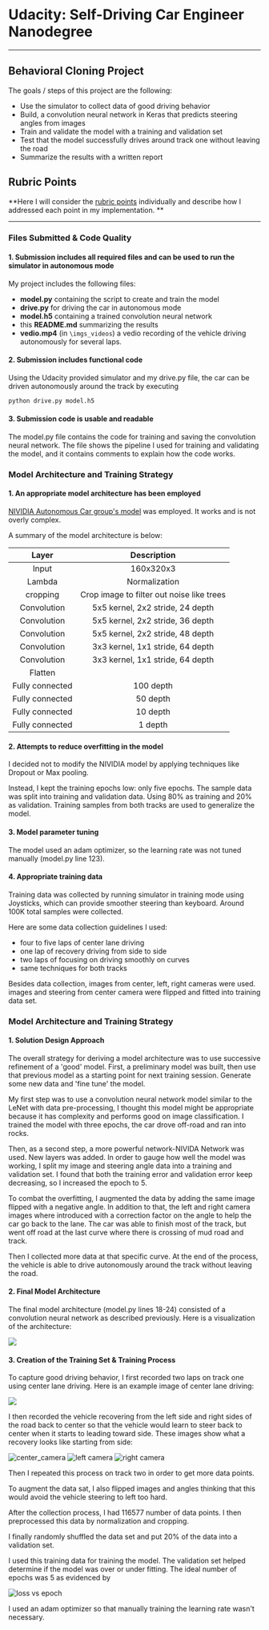# Udacity: Self-Driving Car Engineer Nanodegree 

---

## Behavioral Cloning Project

The goals / steps of this project are the following:
* Use the simulator to collect data of good driving behavior
* Build, a convolution neural network in Keras that predicts steering angles from images
* Train and validate the model with a training and validation set
* Test that the model successfully drives around track one without leaving the road
* Summarize the results with a written report

## Rubric Points
**Here I will consider the [rubric points](https://review.udacity.com/#!/rubrics/432/view) individually and describe how I addressed each point in my implementation. ** 

---
### Files Submitted & Code Quality

#### 1. Submission includes all required files and can be used to run the simulator in autonomous mode

My project includes the following files:

* **model.py** containing the script to create and train the model
* **drive.py** for driving the car in autonomous mode
* **model.h5** containing a trained convolution neural network 
* this **README.md** summarizing the results
* **vedio.mp4** (in `\imgs_videos`) a vedio recording of the vehicle driving autonomously for several laps.

#### 2. Submission includes functional code
Using the Udacity provided simulator and my drive.py file, the car can be driven autonomously around the track by executing 

```sh
python drive.py model.h5
```

#### 3. Submission code is usable and readable

The model.py file contains the code for training and saving the convolution neural network. The file shows the pipeline I used for training and validating the model, and it contains comments to explain how the code works.

### Model Architecture and Training Strategy

#### 1. An appropriate model architecture has been employed

[NIVIDIA Autonomous Car group's model](https://devblogs.nvidia.com/parallelforall/deep-learning-self-driving-cars/) was employed. It works and is not overly complex.

A summary of the model architecture is below:

| Layer         		|     Description	        					|
|:---------------------:|:---------------------------------------------:|
| Input         		| 160x320x3        					   	    	|
| Lambda            	| Normalization          						|
| cropping              | Crop image to filter out noise like trees     |
| Convolution        	| 5x5 kernel, 2x2 stride, 24 depth          	|
| Convolution        	| 5x5 kernel, 2x2 stride, 36 depth          	|
| Convolution        	| 5x5 kernel, 2x2 stride, 48 depth          	|
| Convolution        	| 3x3 kernel, 1x1 stride, 64 depth          	|
| Convolution        	| 3x3 kernel, 1x1 stride, 64 depth          	|
| Flatten       		| 												|
| Fully connected		| 100 depth  									|
| Fully connected		| 50 depth  									|
| Fully connected		| 10 depth  									|
| Fully connected		| 1 depth										|

#### 2. Attempts to reduce overfitting in the model

I decided not to modify the NIVIDIA model by applying techniques like Dropout or Max pooling. 

Instead, I kept the training epochs low: only five epochs. The sample data was split into training and validation data. Using 80% as training and 20% as validation. Training samples from both tracks are used to generalize the model.

#### 3. Model parameter tuning

The model used an adam optimizer, so the learning rate was not tuned manually (model.py line 123).

#### 4. Appropriate training data

Training data was collected by running simulator in training mode using Joysticks, which can provide smoother steering than keyboard. Around 100K total samples were collected. 

Here are some data collection guidelines I used: 

* four to five laps of center lane driving
* one lap of recovery driving from side to side
* two laps of focusing on driving smoothly on curves
* same techniques for both tracks

Besides data collection, images from center, left, right cameras were used. images and steering from center camera were flipped and fitted into training data set.

### Model Architecture and Training Strategy

#### 1. Solution Design Approach

The overall strategy for deriving a model architecture was to use successive refinement of a 'good' model. First, a preliminary model was built, then use that previous model as a starting point for next training session. Generate some new data and 'fine tune' the model.

My first step was to use a convolution neural network model similar to the LeNet with data pre-processing, I thought this model might be appropriate because it has complexity and performs good on image classification. I trained the model with three epochs, the car drove off-road and ran into rocks.

Then, as a second step, a more powerful network-NIVIDA Network was used. New layers was added. In order to gauge how well the model was working, I split my image and steering angle data into a training and validation set. I found that both the training error and validation error keep decreasing, so I increased the epoch to 5.

To combat the overfitting, I augmented the data by adding the same image flipped with a negative angle. In addition to that, the left and right camera images where introduced with a correction factor on the angle to help the car go back to the lane. The car was able to finish most of the track, but went off road at the last curve where there is crossing of mud road and track. 

Then I collected more data at that specific curve. At the end of the process, the vehicle is able to drive autonomously around the track without leaving the road.

#### 2. Final Model Architecture

The final model architecture (model.py lines 18-24) consisted of a convolution neural network as described previously. Here is a visualization of the architecture:


![](imgs_videos/image1.JPG)

#### 3. Creation of the Training Set & Training Process

To capture good driving behavior, I first recorded two laps on track one using center lane driving. Here is an example image of center lane driving:

![](imgs_videos/center_camera.jpg)

I then recorded the vehicle recovering from the left side and right sides of the road back to center so that the vehicle would learn to steer back to center when it starts to leading toward side. These images show what a recovery looks like starting from side:



![center_camera](imgs_videos/center_camera.jpg)
![left camera](imgs_videos/left_camera.jpg)
![right camera](imgs_videos/right_camera.jpg)



Then I repeated this process on track two in order to get more data points.

To augment the data sat, I also flipped images and angles thinking that this would avoid the vehicle steering to left too hard.

After the collection process, I had 116577 number of data points. I then preprocessed this data by normalization and cropping.


I finally randomly shuffled the data set and put 20% of the data into a validation set. 

I used this training data for training the model. The validation set helped determine if the model was over or under fitting. The ideal number of epochs was 5 as evidenced by

![loss vs epoch](imgs_videos/loss.png)

I used an adam optimizer so that manually training the learning rate wasn't necessary.
